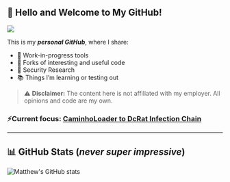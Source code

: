 ## 👋 Hello and Welcome to My GitHub!

![](https://komarev.com/ghpvc/?username=matthewoneil0&label=Profile+Views)

This is my ***personal GitHub***, where I share:

- 🚧 Work-in-progress tools  
- 🔁 Forks of interesting and useful code  
- 🧪 Security Research
- 📚 Things I’m learning or testing out

> ⚠️ **Disclaimer:** The content here is not affiliated with my employer. All opinions and code are my own.

### ⚡**Current focus**: [CaminhoLoader to DcRat Infection Chain](https://github.com/matthewoneil0/Malware-Analysis/blob/main/KatzStealer/README.md)

---

## 📊 GitHub Stats (***never super impressive***)

![Matthew's GitHub stats](https://github-readme-stats.vercel.app/api?username=matthewoneil0&show_icons=true&theme=vision-friendly-dark&count_private=true)
